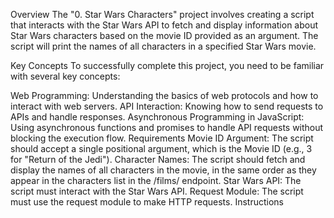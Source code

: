 Overview
The "0. Star Wars Characters" project involves creating a script that interacts with the Star Wars API to fetch and display information about Star Wars characters based on the movie ID provided as an argument. The script will print the names of all characters in a specified Star Wars movie.

Key Concepts
To successfully complete this project, you need to be familiar with several key concepts:

Web Programming: Understanding the basics of web protocols and how to interact with web servers.
API Interaction: Knowing how to send requests to APIs and handle responses.
Asynchronous Programming in JavaScript: Using asynchronous functions and promises to handle API requests without blocking the execution flow.
Requirements
Movie ID Argument: The script should accept a single positional argument, which is the Movie ID (e.g., 3 for "Return of the Jedi").
Character Names: The script should fetch and display the names of all characters in the movie, in the same order as they appear in the characters list in the /films/ endpoint.
Star Wars API: The script must interact with the Star Wars API.
Request Module: The script must use the request module to make HTTP requests.
Instructions